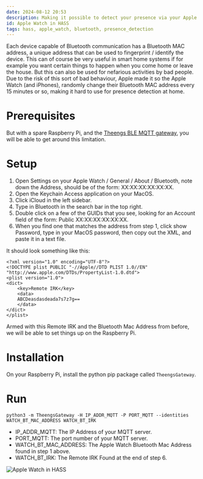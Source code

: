 ```yaml
---
date: 2024-08-12 20:53
description: Making it possible to detect your presence via your Apple Watch in your Home Assistant Smart Home System.
id: Apple Watch in HASS
tags: hass, apple_watch, bluetooth, presence_detection
---
```


Each device capable of Bluetooth communication has a Bluetooth MAC address, a unique address that can be used to fingerprint / identify the device. This can of course be very useful in smart home systems if for example you want certain things to happen when you come home or leave the house. But this can also be used for nefarious activities by bad people. Due to the risk of this sort of bad behaviour, Apple made it so the Apple Watch (and iPhones), randomly change their Bluetooth MAC address every 15 minutes or so, making it hard to use for presence detection at home.

# Prerequisites

But with a spare Raspberry Pi, and the [Theengs BLE MQTT gateway](https://gateway.theengs.io/), you will be able to get around this limitation.

# Setup

1. Open Settings on your Apple Watch / General / About / Bluetooth, note down the Address, should be of the form: XX:XX:XX:XX:XX:XX.
2. Open the Keychain Access application on your MacOS.
3. Click iCloud in the left sidebar.
4. Type in Bluetooth in the search bar in the top right.
5. Double click on a few of the GUIDs that you see, looking for an Account field of the form: Public XX:XX:XX:XX:XX:XX.
6. When you find one that matches the address from step 1, click show Password, type in your MacOS password, then copy out the XML, and paste it in a text file.

It should look something like this:

```
<?xml version="1.0" encoding="UTF-8"?>
<!DOCTYPE plist PUBLIC "-//Apple//DTD PLIST 1.0//EN" "http://www.apple.com/DTDs/PropertyList-1.0.dtd">
<plist version="1.0">
<dict>
	<key>Remote IRK</key>
	<data>
	ABCDeasdasdeada7s7z7g==
	</data>
</dict>
</plist>
```

Armed with this Remote IRK and the Bluetooth Mac Address from before, we will be able to set things up on the Raspberry Pi.

# Installation

On your Raspberry Pi, install the python pip package called `TheengsGateway`.

# Run

`python3 -m TheengsGateway -H IP_ADDR_MQTT -P PORT_MQTT --identities WATCH_BT_MAC_ADDRESS WATCH_BT_IRK`

-   IP_ADDR_MQTT: The IP Address of your MQTT server.
-   PORT_MQTT: The port number of your MQTT server.
-   WATCH_BT_MAC_ADDRESS: The Apple Watch Bluetooth Mac Address found in step 1 above.
-   WATCH_BT_IRK: The Remote IRK Found at the end of step 6.

![Apple Watch in HASS](/res/apple_watch_in_hass.png)
